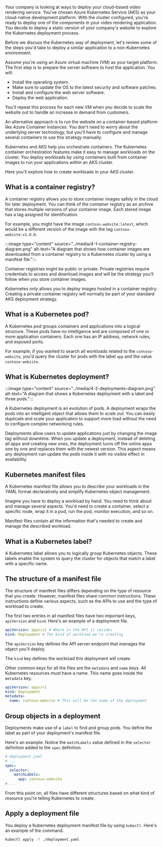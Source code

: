 Your company is looking at ways to deploy your cloud-based video rendering service. You've chosen Azure Kubernetes Service (AKS) as your cloud-native development platform. With the cluster configured, you're ready to deploy one of the components in your video rendering application. You decide to deploy a static version of your company's website to explore the Kubernetes deployment process.

Before we discuss the Kubernetes way of deployment, let's review some of the steps you'd take to deploy a similar application to a non-Kubernetes environment.

Assume you're using an Azure virtual machine (VM) as your target platform. The first step is to prepare the server software to host the application. You will:
- Install the operating system.
- Make sure to update the OS to the latest security and software patches.
- Install and configure the web server software.
- Deploy the web application.

You'll repeat this process for each new VM when you decide to scale the website out to handle an increase in demand from customers.

An alternative approach is to run the website on a container-based platform like Azure Container Instances. You don't need to worry about the underlying server technology, but you'll have to configure and manage several containers to use this strategy manually.

Kubernetes and AKS help you orchestrate containers. The Kubernetes container orchestration features make it easy to manage workloads on the cluster. You deploy workloads by using containers built from container images to run your applications within an AKS cluster.

Here you'll explore how to create workloads in your AKS cluster.

## What is a container registry?

A container registry allows you to store container images safely in the cloud for later deployment. You can think of the container registry as an archive that stores multiple versions of your container image. Each stored image has a tag assigned for identification.

For example, you might have the image `contoso-website:latest`, which would be a different version of the image with the tag `contoso-website:v1.0.0`.

:::image type="content" source="../media/4-1-container-registry-diagram.png" alt-text="A diagram that shows how container images are downloaded from a container registry to a Kubernetes cluster by using a manifest file.":::

Container registries might be public or private. Private registries require credentials to access and download images and will be the strategy you'll follow when you store container images.

Kubernetes only allows you to deploy images hosted in a container registry. Creating a private container registry will normally be part of your standard AKS deployment strategy.

## What is a Kubernetes pod?

A Kubernetes *pod* groups containers and applications into a logical structure. These pods have no intelligence and are composed of one or more application containers. Each one has an IP address, network rules, and exposed ports.

For example, if you wanted to search all workloads related to the `contoso-website`, you'd query the cluster for pods with the label `app` and the value `contoso-website`.

## What is Kubernetes deployment?

:::image type="content" source="../media/4-2-deployments-diagram.png" alt-text="A diagram that shows a Kubernetes deployment with a label and three pods.":::

A Kubernetes deployment is an evolution of pods. A deployment wraps the pods into an intelligent object that allows them to _scale out_. You can easily duplicate and scale your application to support more load without the need to configure complex networking rules.

Deployments allow users to update applications just by changing the image tag without downtime. When you update a deployment, instead of deleting all apps and creating new ones, the deployment turns off the online apps one by one and replaces them with the newest version. This aspect means any deployment can update the pods inside it with no visible effect in availability.

## Kubernetes manifest files

A Kubernetes manifest file allows you to describe your workloads in the YAML format declaratively and simplify Kubernetes object management.

Imagine you have to deploy a workload by hand. You need to think about and manage several aspects. You'd need to create a container, select a specific node, wrap it in a pod, run the pod, monitor execution, and so on.

Manifest files contain all the information that's needed to create and manage the described workload.

## What is a Kubernetes label?

A Kubernetes label allows you to logically group Kubernetes objects. These labels enable the system to query the cluster for objects that match a label with a specific name.

## The structure of a manifest file

The structure of manifest files differs depending on the type of resource that you create. However, manifest files share common instructions. These instructions define various aspects, such as the APIs to use and the type of workload to create.

The first two entries in all manifest files have two important keys, `apiVersion` and `kind`. Here's an example of a deployment file.

```yaml
apiVersion: apps/v1 # Where in the API it resides
kind: Deployment # The kind of workload we're creating
```

The `apiVersion` key defines the API server endpoint that manages the object you'll deploy.

The `kind` key defines the workload this deployment will create.

Other common keys for all the files are the `metadata` and `name` keys. All Kubernetes resources *must* have a name. This name goes inside the `metadata` key.

```yaml
apiVersion: apps/v1
kind: Deployment
metadata:
  name: contoso-website # This will be the name of the deployment
```

## Group objects in a deployment

Deployments make use of a `label` to find and group pods. You define the label as part of your deployment's manifest file.

Here's an example. Notice the `matchLabels` value defined in the `selector` definition added to the `spec` definition.

```yaml
# deployment.yaml
# ...
spec:
  selector:
    matchLabels:
      app: contoso-website
# ...
```

From this point on, all files have different structures based on what kind of resource you're telling Kubernetes to create.

## Apply a deployment file

You deploy a Kubernetes deployment manifest file by using `kubectl`. Here's an example of the command.

```bash
kubectl apply -f ./deployment.yaml
```